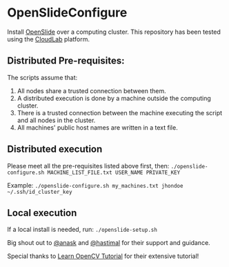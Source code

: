 # OpenSlideConfigure 

Install <a href="https://openslide.org/">OpenSlide</a> over a computing cluster. This repository has been tested using the <a href="https://cloudlab.us/">CloudLab</a> platform.

## Distributed Pre-requisites:
The scripts assume that:
1. All nodes share a trusted connection between them.
2. A distributed execution is done by a machine outside the computing cluster.
3. There is a trusted connection between the machine executing the script and all nodes in the cluster.
4. All machines' public host names are written in a text file.

## Distributed execution
Please meet all the pre-requisites listed above first, then:
`./openslide-configure.sh MACHINE_LIST_FILE.txt USER_NAME PRIVATE_KEY`

Example:
`./openslide-configure.sh my_machines.txt jhondoe ~/.ssh/id_cluster_key`

## Local execution
If a local install is needed, run:
`./openslide-setup.sh`

Big shout out to <a href="https://github.com/anask">@anask</a> and <a href="https://github.com/hastimal">@hastimal</a> for their support and guidance.

Special thanks to <a href="https://www.learnopencv.com/install-opencv-4-on-ubuntu-18-04/">Learn OpenCV Tutorial</a> for their extensive tutorial!

